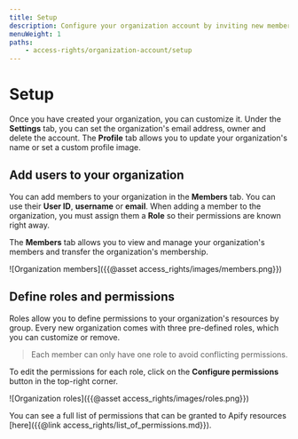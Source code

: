 ```yaml
---
title: Setup
description: Configure your organization account by inviting new members and assigning their roles. Manage team members' access permissions to the organization's resources.
menuWeight: 1
paths:
    - access-rights/organization-account/setup
---
```


# Setup

Once you have created your organization, you can customize it. Under the **Settings** tab, you can set the organization's email address, owner and delete the account. The **Profile** tab allows you to update your organization's name or set a custom profile image.

## [](#add-users-to-organization) Add users to your organization

You can add members to your organization in the **Members** tab. You can use their **User ID**, **username** or **email**. When adding a member to the organization, you must assign them a **Role** so their permissions are known right away.

The **Members** tab allows you to view and manage your organization's members and transfer the organization's membership.

![Organization members]({{@asset access_rights/images/members.png}})

## [](#define-roles-and-permissions) Define roles and permissions

Roles allow you to define permissions to your organization's resources by group. Every new organization comes with three pre-defined roles, which you can customize or remove.

> Each member can only have one role to avoid conflicting permissions.

To edit the permissions for each role, click on the **Configure permissions** button in the top-right corner.

![Organization roles]({{@asset access_rights/images/roles.png}})

You can see a full list of permissions that can be granted to Apify resources [here]({{@link access_rights/list_of_permissions.md}}).




